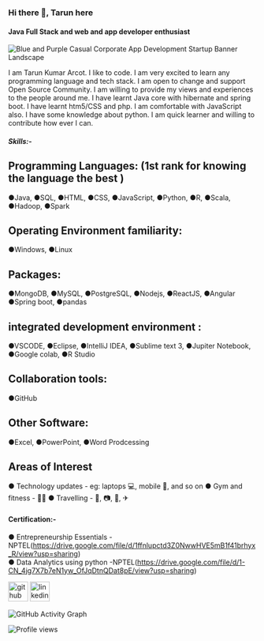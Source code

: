 ### Hi there 👋, Tarun here
#### Java Full Stack and web and app developer enthusiast
![Blue and Purple Casual Corporate App Development Startup Banner Landscape](https://user-images.githubusercontent.com/90604026/195963211-61c30142-a7e6-4c83-821c-9f94c58d787f.png)

I am Tarun Kumar Arcot. I like to code. I am very excited to learn any programming language and tech stack. I am open to change and support Open Source Community. I am willing to provide my views and experiences to the people around me. I have learnt Java core with hibernate and spring boot. I have learnt htm5/CSS and php. I am comfortable with JavaScript also. I have some knowledge about python. I am quick learner and willing to contribute how ever I can. 

##### Skills:- 

## Programming Languages:  (1st rank for knowing the language the best )
  ●Java, 
  ●SQL,
  ●HTML, 
  ●CSS, 
  ●JavaScript, 
  ●Python, 
  ●R, 
  ●Scala, 
  ●Hadoop, 
  ●Spark

## Operating Environment familiarity: 
  ●Windows, 
  ●Linux 

## Packages: 
  ●MongoDB, 
  ●MySQL, 
  ●PostgreSQL, 
  ●Nodejs, 
  ●ReactJS, 
  ●Angular
  ●Spring boot,
  ●pandas 

## integrated development environment : 
  ●VSCODE, 
  ●Eclipse, 
  ●IntelliJ IDEA, 
  ●Sublime text 3, 
  ●Jupiter Notebook, 
  ●Google colab,
  ●R Studio

## Collaboration tools: 
  ●GitHub

## Other Software: 
  ●Excel, 
  ●PowerPoint, 
  ●Word Prodcessing

## Areas of Interest 
●	Technology updates - eg: laptops 💻, mobile 📱, and so on
●	Gym and fitness - 🤸‍♀️
●	Travelling - 🚕, 📷, 🚆, ✈

#### Certification:-
●	Entrepreneurship Essentials -NPTEL(https://drive.google.com/file/d/1ffnlupctd3Z0NwwHVE5mB1f41brhyx_R/view?usp=sharing)   
●	Data Analytics using python -NPTEL(https://drive.google.com/file/d/1-CN_4jg7X7b7eN1yw_OfJqDtnQDat8pE/view?usp=sharing)


[<img src='https://cdn.jsdelivr.net/npm/simple-icons@3.0.1/icons/github.svg' alt='github' height='40'>](https://github.com/Tarun-Kumar-Arcot)  [<img src='https://cdn.jsdelivr.net/npm/simple-icons@3.0.1/icons/linkedin.svg' alt='linkedin' height='40'>](https://www.linkedin.com/in//tarun-kumar-arcot-81b119168//)  

![GitHub Activity Graph](https://activity-graph.herokuapp.com/graph?username=Tarun-Kumar-Arcot)  

![Profile views](https://gpvc.arturio.dev/Tarun-Kumar-Arcot)  
